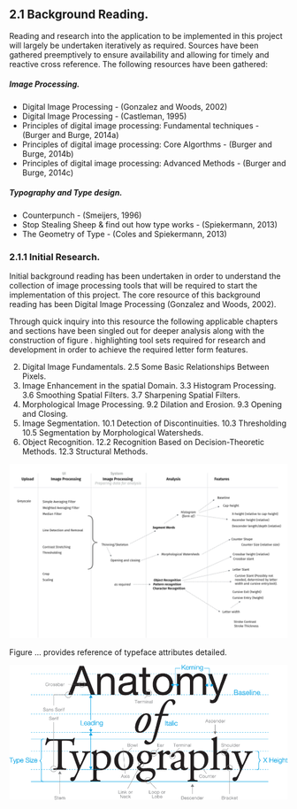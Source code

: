 
## 2.1 Background Reading.

Reading and research into the application to be implemented in this project will largely be undertaken iteratively as required. Sources have been gathered preemptively to ensure availability and allowing for timely and reactive cross reference. The following resources have been gathered:

##### Image Processing.

- Digital Image Processing - (Gonzalez and Woods, 2002)
- Digital Image Processing - (Castleman, 1995)
-  Principles of digital image processing: Fundamental techniques - (Burger and Burge, 2014a)
-  Principles of digital image processing: Core Algorthms - (Burger and Burge, 2014b)
-  Principles of digital image processing: Advanced Methods - (Burger and Burge, 2014c)

##### Typography and Type design.

- Counterpunch - (Smeijers, 1996)
- Stop Stealing Sheep & find out how type works - (Spiekermann, 2013)
- The Geometry of Type - (Coles and Spiekermann, 2013)

### 2.1.1 Initial Research.

Initial background reading has been undertaken in order to understand the collection of image processing tools that will be required to start the implementation of this project. The core resource of this background reading has been Digital Image Processing (Gonzalez and Woods, 2002).

Through quick inquiry into this resource the following applicable chapters and sections have been singled out for deeper analysis along with the construction of figure . highlighting tool sets required for research and development in order to achieve the required letter form features.

2. Digital Image Fundamentals.
    2.5 Some Basic Relationships Between Pixels.
3. Image Enhancement in the spatial Domain.
    3.3 Histogram Processing.
    3.6 Smoothing Spatial Filters.
    3.7 Sharpening Spatial Filters.
9. Morphological Image Processing.
    9.2 Dilation and Erosion.
    9.3 Opening and Closing.
10. Image Segmentation.
    10.1 Detection of Discontinuities.
    10.3 Thresholding
    10.5 Segmentation by Morphological Watersheds.
12. Object Recognition.
    12.2 Recognition Based on Decision-Theoretic Methods.
    12.3 Structural Methods.

![Figure ... Research and Development Methodology ](../-img/2.1.1.processes-map.png)

Figure ... provides reference of typeface attributes detailed. 

![Anatomy of Typography (Designer Insights, 2012)](../-img/2.1.1.inital-research-type-an.png)


